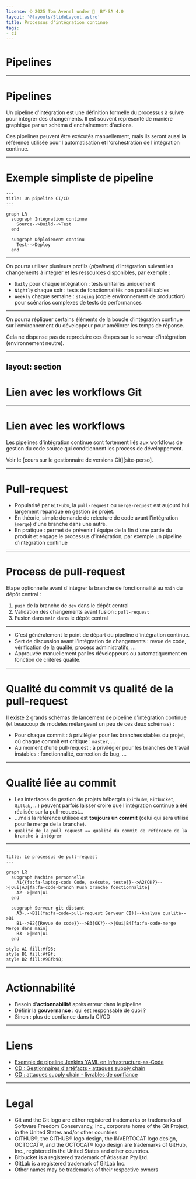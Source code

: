 ```yaml
---
license: © 2025 Tom Avenel under 󰵫  BY-SA 4.0
layout: '@layouts/SlideLayout.astro'
title: Processus d'intégration continue
tags:
- ci
---
```


# Pipelines

---

# Pipelines

Un pipeline d'intégration est une définition formelle du processus à suivre pour intégrer des changements.
Il est souvent représenté de manière graphique par un schéma d'enchaînement d'actions.

Ces pipelines peuvent être exécutés manuellement, mais ils seront aussi la référence utilisée pour l'automatisation et l'orchestration de l'intégration continue.

---

# Exemple simpliste de pipeline

```mermaid
---
title: Un pipeline CI/CD
---

graph LR
  subgraph Intégration continue
    Source-->Build-->Test
  end

  subgraph Déploiement continu
    Test-->Deploy
  end
```

---

On pourra utiliser plusieurs profils (_pipelines_) d’intégration suivant les changements à intégrer et les ressources disponibles, par exemple :

- `Daily` pour chaque intégration : tests unitaires uniquement
- `Nightly` chaque soir : tests de fonctionnalités non parallélisables
- `Weekly` chaque semaine : `staging` (copie environnement de production) pour scénarios complexes de tests de performances

---

On pourra répliquer certains éléments de la boucle d’intégration continue sur l’environnement du développeur pour améliorer les temps de réponse.

Cela ne dispense pas de reproduire ces étapes sur le serveur d’intégration (environnement neutre).

---
layout: section
---

# Lien avec les workflows Git

---

# Lien avec les workflows

Les pipelines d'intégration continue sont fortement liés aux workflows de gestion du code source qui conditionnent les process de développement.

Voir le [cours sur le gestionnaire de versions Git][site-perso].

---

# Pull-request

- Popularisé par `GitHub®`, la `pull-request` ou `merge-request` est aujourd'hui largement répandue en gestion de projet.
- En théorie, simple demande de relecture de code avant l'intégration (`merge`) d'une branche dans une autre.
- En pratique : permet de prévenir l'équipe de la fin d'une partie du produit et engage le processus d'intégration, par exemple un pipeline d'intégration continue

---

# Process de pull-request

Étape optionnelle avant d'intégrer la branche de fonctionnalité au `main` du dépôt central :

1. `push` de la branche de `dev` dans le dépôt central
2. Validation des changements avant fusion : `pull-request`
3. Fusion dans `main` dans le dépôt central

---

- C'est généralement le point de départ du pipeline d'intégration continue.
- Sert de discussion avant l'intégration de changements : revue de code, vérification de la qualité, process administratifs, ...
- Approuvée manuellement par les développeurs ou automatiquement en fonction de critères qualité.

---

# Qualité du commit vs qualité de la pull-request

Il existe 2 grands schémas de lancement de pipeline d'intégration continue (et beaucoup de modèles mélangeant un peu de ces deux schémas) :
- Pour chaque commit : à privilégier pour les branches stables du projet, où chaque commit est critique : `master`, ...
- Au moment d'une pull-request : à privilégier pour les branches de travail instables : fonctionnalité, correction de bug, ...

---

# Qualité liée au commit

- Les interfaces de gestion de projets hébergés (`Github®`, `Bitbucket`, `Gitlab`, ...) peuvent parfois laisser croire que l'intégration continue a été réalisée sur la pull-request…
- …mais la référence utilisée est **toujours un commit** (celui qui sera utilisé pour le merge de la branche).
- `qualité de la pull request == qualité du commit de référence de la branche à intégrer`

---

```mermaid
---
title: Le processus de pull-request
---

graph LR
  subgraph Machine personnelle
    A1{{fa:fa-laptop-code Code, exécute, teste}}-->A2{OK?}-->|Oui|A3[fa:fa-code-branch Push branche fonctionnalité]
    A2-->|Non|A1
  end

  subgraph Serveur git distant
    A3-.->B1[(fa:fa-code-pull-request Serveur CI)]--Analyse qualité-->B1
    B1-->B2{{Revue de code}}-->B3{OK?}-->|Oui|B4[fa:fa-code-merge Merge dans main]
    B3-->|Non|A1
  end

style A1 fill:#f96;
style B1 fill:#f9f;
style B2 fill:#98fb98;
```

---

# Actionnabilité

- Besoin d'**actionnabilité** après erreur dans le pipeline
- Définir la **gouvernance** : qui est responsable de quoi ?
- Sinon : plus de confiance dans la CI/CD

---

<!-- class: liens -->

# Liens

- [Exemple de pipeline Jenkins YAML en Infrastructure-as-Code][gist-jenkins-pipeline-yaml]
- [CD : Gestionnaires d'artéfacts - attaques supply chain](https://blog.wescale.fr/supply-chain-attack-proxies-gestionnaires-dartefacts-et-cartographie)
- [CD : attaques supply chain - livrables de confiance](https://blog.wescale.fr/supply-chain-attack-des-livrables-de-confiance)

[gist-jenkins-pipeline-yaml]: https://gist.github.com/jonico/e205b16cf07451b2f475543cf1541e70

---

# Legal

- Git and the Git logo are either registered trademarks or trademarks of Software Freedom Conservancy, Inc., corporate home of the Git Project, in the United States and/or other countries
- GITHUB®, the GITHUB® logo design, the INVERTOCAT logo design, OCTOCAT®, and the OCTOCAT® logo design are trademarks of GitHub, Inc., registered in the United States and other countries.
- Bitbucket is a registered trademark of Atlassian Pty Ltd.
- GitLab is a registered trademark of GitLab Inc.
- Other names may be trademarks of their respective owners

